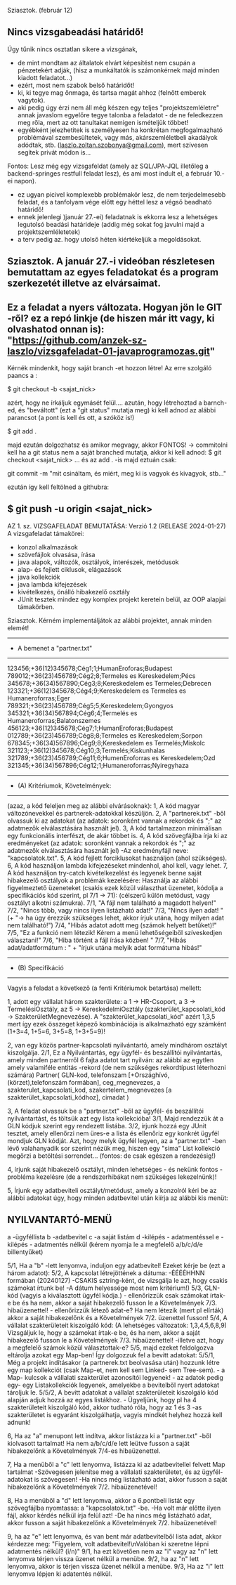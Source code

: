 Sziasztok. (február 12)

Nincs vizsgabeadási határidő!
----------------------------
Úgy tűnik nincs osztatlan sikere a vizsgának, 
- de mint mondtam az általatok elvárt képesítést nem csupán a pénzetekért adják, (hisz a munkáltatók is számonkérnek majd minden kiadott feladatot...)
- ezért, most nem szabok belső határidőt!
- ki, ki tegye mag őnmaga, és tartsa magát ahhoz (felnőtt emberek vagytok).
- aki pedig úgy érzi nem áll még készen egy teljes "projektszemléletre" annak javaslom egyelőre tegye talonba a feladatot - de ne feledkezzen meg rőla, mert az ott tanultakat nemigen ismételjük többet!
- egyébként jelezhetitek is személyesen ha konkrétan megfogalmazható problémával szembesültetek, vagy más, akárszemléletbeli akadályok adódtak, stb. (laszlo.zoltan.szobonya@gmail.com), mert szívesen segítek privát módon is...

Fontos:
Lesz még egy vizsgafeldat (amely az SQL/JPA-JQL illetőleg a backend-springes restfull feladat lesz), és ami most indult el, a február 10.-ei napon).
- ez ugyan picivel komplexebb problémakör lesz, de nem terjedelmesebb feladat, és a tanfolyam vége előtt egy héttel lesz a végső beadható határidő!
- ennek jelenlegi )január 27.-ei) feladatnak is ekkorra lesz a lehetséges legutolsó beadási határideje (addig még sokat fog javulni majd a projektszemléletetek)
- a terv pedig az. hogy utolső héten kiértékeljük a megoldásokat.  

Sziasztok.
A január 27.-i videóban részletesen bemutattam az egyes feladatokat és a program szerkezetét illetve az elvársaimat.
-------------------------------------------------------------------------------------------------------------------
Ez a feladat a nyers változata.
Hogyan jön le GIT -ről? 
ez a  repó linkje (de hiszen már itt vagy, ki olvashatod onnan is): 
"https://github.com/anzek-sz-laszlo/vizsgafeladat-01-javaprogramozas.git"
---------------------------------------------------------------------------------------------------------------
Kérnék mindenkit, hogy saját branch -et hozzon létre!
Az erre szolgáló paancs a :

$ git checkout -b <sajat_nick>

azért, hogy ne írkáljuk egymásét felül....
azután, hogy létrehoztad a barnch-ed, és "beváltott" (ezt a "git status" mutatja meg) ki kell adnod az alábbi parancsot (a pont is kell és ott, a szóköz is!)

$ git add .

majd ezután dolgozhatsz és amikor megvagy, akkor 
FONTOS! -> commitolni kell
ha a git status nem a saját branched mutatja, akkor ki kell adnod:
    $ git checkout <sajat_nick>
    ... és az add . -is majd eztuán csak:
    
git commit -m "mit csináltam, és miért, meg ki is vagyok és kivagyok, stb..."

ezután így kell feltölned a githubra:

$ git push -u origin <sajat_nick>
-----------------------------------------------------------------------------------------------------
AZ 1. sz. VIZSGAFELADAT BEMUTATÁSA:
Verzió 1.2 (RELEASE 2024-01-27)
A vizsgafeladat támakörei:
- konzol alkalmazások
- szövefájlok olvasása, írása
- java alapok, változók, osztályok, interészek, metódusok
- alap- és fejlett ciklusok, elágazások
- java kollekciók
- java lambda kifejezések
- kivételkezés, önálló hibakezelő osztály
- JUnit tesztek
mindez egy komplex projekt keretein belül, az OOP alapjai támakörben.

Sziasztok.
Kérném implementáljátok az alábbi projektet, annak minden elemét!
*******************************
* A bemenet a "partner.txt"
*******************************
123456;+36(12)345678;Cég1;1;HumanEroforas;Budapest
789012;+36(23)456789;Cég2;8;Termeles es Kereskedelem;Pécs
345678;+36(34)567890;Cég3;8;Kereskedelem es Termeles;Debrecen
123321;+36(12)345678;Cég4;9;Kereskedelem es Termeles es Humaneroforras;Eger
789321;+36(23)456789;Cég5;5;Kereskedelem;Gyongyos
345321;+36(34)567894;Cég6;4;Termelés es Humaneroforras;Balatonszemes
456123;+36(12)345678;Cég7;1;HumanEroforas;Budapest
012789;+36(23)456789;Cég8;8;Termeles es Kereskedelem;Sorpon
678345;+36(34)567896;Cég9;8;Kereskedelem es Termelés;Miskolc
321123;+36(12)345678;Cég10;3;Termelés;Kiskunhalas
321789;+36(23)456789;Cég11;6;HumenEroforras es Kereskedelem;Ozd
321345;+36(34)567896;Cég12;1;Humaneroforras;Nyiregyhaza

*********************************
* (A) Kritériumok, Követelmények:
*********************************
(azaz, a kód feleljen meg az alábbi elvárásoknak):
1, A kód magyar változónevekkel és partnerek-adatokkal készüljön.
2, A "partnerek.txt" -ből olvassuk ki az adatokat (az adatok: soronként vannak a rekordok és ";" az adatmezők elválasztására használt jel).
3, A kód tartalmazzon minimálisan egy funkcionális interfészt, de akár többet is.
4, A kód szövegfájlba írja ki az eredményeket  (az adatok: soronként vannak a rekordok és ";" az adatmezők elválasztására használt jel) 
-Az eredményfájl neve: "kapcsolatok.txt".
5, A kód fejlett forciklusokat használjon (ahol szükséges).
6, A kód használjon lambda kifejezéseket mindenhol, ahol kell, vagy lehet.
7, A kód használjon try-catch kivételkezelést és legyenek benne saját hibakezelő osztályok a problémák kezelésére: 
Használja az alábbi figyelmeztető üzeneteket (csakis ezek közül választhat üzenetet, kódolja a specifikációs kód szerint, pl 7/1 -> 71):
(célszerű külön metódust, vagy osztályt alkotni számukra).
7/1, "A fájl nem található a magadott helyen!"
7/2, "Nincs több, vagy nincs ilyen listázható adat!"
7/3, "Nincs ilyen adat! " (+ "-> ha úgy érezzük szükséges lehet, akkor írjuk utána, hogy milyen adat nem található!")
7/4, "Hibás adatot adott meg (számok helyett betűket)!"
7/5, "Ez a funkció nem létezik! Kérem a menü lehetőségeiből szíveskedjen választani!"
7/6, "Hiba történt a fájl írása közben! " 
7/7, "Hibás adat/adatformátum : " + "írjuk utána melyik adat formátuma hibás!"	 	 

******************
* (B) Specifikáció
******************
Vagyis a feladat a következő (a fenti Kritériumok betartása) mellett:

1, adott egy vállalat három szakterülete: 
	a 1 -> HR-Csoport, a 3 -> TermelésiOsztály,  az 5 -> KereskedelmiOsztály (szakterület_kapcsolati_kód -> SzakterületMegnevezése).
	A "szakterület_kapcsolati_kód" azért 1,3,5 mert így ezek összeget képező kombinációja is alkalmazható egy számként (1+3=4, 1+5=6, 3+5=8, 1+3+5=9)!

2, van egy közös partner-kapcsolati nyilvántartó, amely mindhárom osztályt kiszolgálja.
2/1, Ez a Nyilvántartás, egy ügyfél- és beszállítói nyilvántartás, amely minden partnerről 6 fajta adatot tart nyilván: 
	 az alábbi az egytlen amely valamiféle entitás -rekord (de nem szükséges rekordtípust léterhozni számára)
		Partner(
				GLN-kod, 
				telefonszam [+Országhívó,(körzet),telefonszám formában], 
				ceg_megnevezes, 
				a szakterulet_kapcsolati_kod,
				szakertelem_megnevezes [a szakterület_kapcsolati_kódhoz], 
				cimadat 
			   )
				
3, A feladat olvassuk be a "partner.txt" -ből az ügyfél- és beszállítói nyilvántartást, és töltsük azt egy lista kollekcióba!
3/1, Majd rendezzük át a GLN kódjuk szerint egy rendezett listába.
3/2, írjunk hozzá egy JUnit tesztet, amely ellenőrzi nem üres-e a lista és ellenőriz egy konkrét ügyfél mondjuk GLN kódját.
	 Azt, hogy melyk ügyfél legyen, az a "partner.txt" -ben lévő valahanyadik sor szerint nézük meg, 
	 hiszen egy "sima" List<T> kollekció megőrzi a betöltési sorrendet... 
	 (fontos: de csak egészen a rendezésig!)
	
4, írjunk saját hibakezelő osztályt, minden lehetséges - és nekünk fontos - probléma kezelésre 
	(de a rendszerhibákat nem szükséges lekezelnünk)! 
	
5, Írjunk egy adatbeviteli osztályt/metódust, amely a konzolról kéri be az alábbi adatokat úgy, 
	hogy minden adatbevitel után kiírja az alábbi kis menüt:

NYILVANTARTÓ-MENÜ
-------------------
a -ügyféllista
b -adatbevitel
c -a saját listám 
d -kilépés - adatmentéssel
e -kilépés - adatmentés nélkül
(kérem nyomja le a megfelelő a/b/c/d/e billentyűket)
 	
5/1, Ha a "b" -lett lenyomva, induljon egy adatbevitel!
	Ezeket kérje be (ezt a három adatot):
5/2, A kapcsolat létrejöttének a dátuma: 
	-ÉÉÉÉHHNN formában (20240127)
	-CSAKIS sztring-ként, de vizsgálja le azt, hogy csakis számokat írtunk be! 
	-A dátum helyessége most nem kritérium!)
5/3, GLN-kód (vagyis a kiválasztott ügyfél kódja.)
	- ellenőrizzük csak számokat írtak-e be és ha nem, akkor a saját hibakezelő fusson le a Követelmények 7/3. hibaüzenettel!
	- ellenőrizzük létező adat-e? 
	Ha nem létezik (mert pl elírták) akkor a saját hibakezelőnk és a Követelmények 7/2. üzenettel fusson!
5/4, A vállalat szakterületeit kiszolgáló kód: 
	(A lehetséges változatok: 1,3,4,5,6,8,9) 
	Vizsgáljuk le, hogy a számokat írtak-e be, és ha nem, akkor a saját hibakezelő fusson le a Követelmények 7/3. hibaüzenettel!
	-illetve azt, hogy a megfelelő számok közül választottak-e?
5/5, majd ezeket feldolgozva eltárolja azokat egy Map-ben! 
	Így dolgozzuk fel a bevitt adatokat:
5/5/1, Még a projekt indításakor (a partnerek.txt beolvasása után) hozzunk létre egy map kollekciót (csak Map-et, nem kell sem Linked- sem Tree-sem). 
	- a Map- kulcsok a vállalati szakterület azonosítói legyenek!
	- az adatok pedig egy- egy Listakollekciók legyenek, amelyekbe a bevitelből nyert adatokat tároljuk le.
5/5/2, A bevitt adatokat a vállalat szakterületeit kiszolgáló kód alapján adjuk hozzá az egyes listákhoz. 
	- Ügyeljünk, hogy pl ha 4 szakterületeit kiszolgáló kód, akkor tudható róla, hogy az 1 és 3 -as szakterületet is egyaránt kiszolgálhatja, 
	   vagyis mindkét helyhez hozzá kell adnunk!
	
6, Ha az "a" menupont lett indítva, akkor listázza ki a "partner.txt"  -ből kiolvasott tartalmat!
	Ha nem a/b/c/d/e lett leütve fusson a saját hibakezelőnk a Követelmények 7/4-es hibaüzenettel.   
	
7, Ha a menüből a "c" lett lenyomva, listázza ki az adatbevitellel felvett Map tartalmat 
	-Szövegesen jelenítse meg a vállalati szakterületet, és az ügyfél-adatokat is szövegesen!
	-Ha nincs még listázható adat, akkor fusson a saját hibakezelőnk a Követelmények 7/2. hibaüzenetével!
	
8, Ha a menüből a "d" lett lenyomva, akkor a 6.pontbeli listát egy szövegfájlba nyomtassa: a "kapcsolatok.txt" -be.
	-Ha volt már előtte ilyen fájl, akkor kérdés nélkül írja felül azt!
	-De ha nincs még listázható adat, akkor fusson a saját hibakezelőnk a Követelmények 7/2. hibaüzenetével!
	
9, ha az "e" lett lenyomva, és van bent már adatbevitelből lista adat, akkor kérdezze meg: 
	"Figyelem, volt adatbevitel!\nValóban ki szeretne lépni adatmentés nélkül? (i/n)"
9/1, ha ezt követően nem az "i" vagy az "n" lett lenyomva térjen vissza üzenet nélkül a menübe.
9/2, ha az "n" lett lenyomva, akkor is térjen vissza üzenet nélkül a menübe.
9/3, Ha az "i" lett lenyomva lépjen ki adatentés nélkül.
